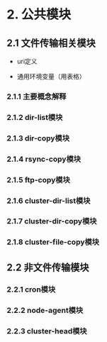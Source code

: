 # 2. 公共模块

## 2.1 文件传输相关模块

- uri定义

- 通用环境变量（用表格）

### 2.1.1 主要概念解释

### 2.1.2 dir-list模块

### 2.1.3 dir-copy模块

### 2.1.4 rsync-copy模块

### 2.1.5 ftp-copy模块

### 2.1.6 cluster-dir-list模块

### 2.1.7 cluster-dir-copy模块

### 2.1.8 cluster-file-copy模块

## 2.2 非文件传输模块

### 2.2.1 cron模块

### 2.2.2 node-agent模块

### 2.2.3 cluster-head模块
